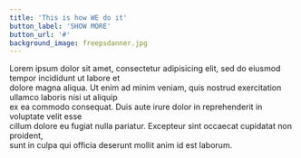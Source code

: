 ```yaml
---
title: 'This is how WE do it'
button_label: 'SHOW MORE'
button_url: '#'
background_image: freepsdanner.jpg
---
```


Lorem ipsum dolor sit amet, consectetur adipisicing elit, sed do eiusmod tempor incididunt ut labore et <br>dolore magna aliqua. Ut enim ad minim veniam, quis nostrud exercitation ullamco laboris nisi ut aliquip <br>ex ea commodo consequat. Duis aute irure dolor in reprehenderit in voluptate velit esse <br>
cillum dolore eu fugiat nulla pariatur. Excepteur sint occaecat cupidatat non proident,<br>
sunt in culpa qui officia deserunt mollit anim id est laborum.
